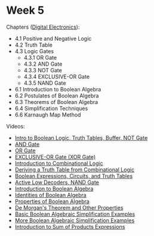 # Week 5

Chapters ([Digital Electronics](https://annas-archive.org/md5/3f538094613f595ccd218b310a6bfb28)):
- 4.1 Positive and Negative Logic
- 4.2 Truth Table
- 4.3 Logic Gates
    - 4.3.1 OR Gate
    - 4.3.2 AND Gate
    - 4.3.3 NOT Gate
    - 4.3.4 EXCLUSIVE-OR Gate
    - 4.3.5 NAND Gate
- 6.1 Introduction to Boolean Algebra
- 6.2 Postulates of Boolean Algebra
- 6.3 Theorems of Boolean Algebra
- 6.4 Simplification Techniques
- 6.6 Karnaugh Map Method
<!-- - 6.5 Quine–McCluskey Tabular Method -->

Videos:
- [Intro to Boolean Logic, Truth Tables, Buffer, NOT Gate](https://www.youtube.com/watch?v=G84ZmMWamtk)
- [AND Gate](https://www.youtube.com/watch?v=MLeBQK7Sgb8)
- [OR Gate](https://www.youtube.com/watch?v=1jttCBnt_Ks)
- [EXCLUSIVE-OR Gate (XOR Gate)](https://www.youtube.com/watch?v=2HJwykWFMhQ)
- [Introduction to Combinational Logic](https://www.youtube.com/watch?v=lTmAlB1T6Yo)
- [Deriving a Truth Table from Combinational Logic](https://www.youtube.com/watch?v=wAcGioi3IVI)
- [Boolean Expressions, Circuits, and Truth Tables](https://www.youtube.com/watch?v=Yy0DoDB2uV0)
- [Active Low Decoders, NAND Gate](https://www.youtube.com/watch?v=XKxGCw8nnRU)
- [Introduction to Boolean Algebra](https://www.youtube.com/watch?v=_COKT-0JiOg)
- [Identities of Boolean Algebra](https://www.youtube.com/watch?v=6B-SVpM8x2w)
- [Properties of Boolean Algebra](https://www.youtube.com/watch?v=iE5fbKd4Ohk)
- [De Morgan's Theorem and Other Properties](https://www.youtube.com/watch?v=euW9JldGCFk)
- [Basic Boolean Algebraic Simplification Examples](https://www.youtube.com/watch?v=dLIfh2wj8Dk)
- [More Boolean Algebraic Simplification Examples](https://www.youtube.com/watch?v=dKxtMXZw2sw)
- [Introduction to Sum of Products Expressions](https://www.youtube.com/watch?v=13HCv91RGOE)